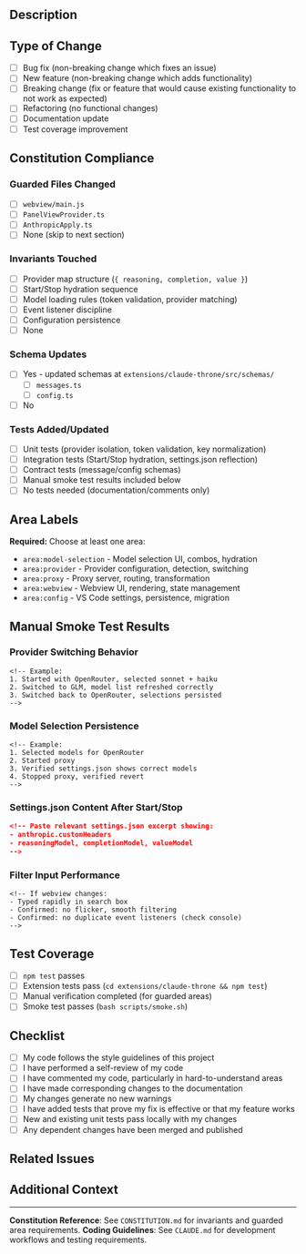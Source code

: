 ## Description

<!-- Provide a clear and concise description of your changes -->

## Type of Change

- [ ] Bug fix (non-breaking change which fixes an issue)
- [ ] New feature (non-breaking change which adds functionality)
- [ ] Breaking change (fix or feature that would cause existing functionality to not work as expected)
- [ ] Refactoring (no functional changes)
- [ ] Documentation update
- [ ] Test coverage improvement

## Constitution Compliance

### Guarded Files Changed

- [ ] `webview/main.js`
- [ ] `PanelViewProvider.ts`
- [ ] `AnthropicApply.ts`
- [ ] None (skip to next section)

### Invariants Touched

<!-- Check all that apply -->

- [ ] Provider map structure (`{ reasoning, completion, value }`)
- [ ] Start/Stop hydration sequence
- [ ] Model loading rules (token validation, provider matching)
- [ ] Event listener discipline
- [ ] Configuration persistence
- [ ] None

### Schema Updates

- [ ] Yes - updated schemas at `extensions/claude-throne/src/schemas/`
  - [ ] `messages.ts`
  - [ ] `config.ts`
- [ ] No

### Tests Added/Updated

- [ ] Unit tests (provider isolation, token validation, key normalization)
- [ ] Integration tests (Start/Stop hydration, settings.json reflection)
- [ ] Contract tests (message/config schemas)
- [ ] Manual smoke test results included below
- [ ] No tests needed (documentation/comments only)

## Area Labels

<!-- Apply appropriate labels to your PR -->

**Required:** Choose at least one area:

- `area:model-selection` - Model selection UI, combos, hydration
- `area:provider` - Provider configuration, detection, switching
- `area:proxy` - Proxy server, routing, transformation
- `area:webview` - Webview UI, rendering, state management
- `area:config` - VS Code settings, persistence, migration

## Manual Smoke Test Results

<!-- For changes to guarded areas, provide manual testing evidence -->

### Provider Switching Behavior

```
<!-- Example:
1. Started with OpenRouter, selected sonnet + haiku
2. Switched to GLM, model list refreshed correctly
3. Switched back to OpenRouter, selections persisted
-->
```

### Model Selection Persistence

```
<!-- Example:
1. Selected models for OpenRouter
2. Started proxy
3. Verified settings.json shows correct models
4. Stopped proxy, verified revert
-->
```

### Settings.json Content After Start/Stop

```json
<!-- Paste relevant settings.json excerpt showing:
- anthropic.customHeaders
- reasoningModel, completionModel, valueModel
-->
```

### Filter Input Performance

```
<!-- If webview changes:
- Typed rapidly in search box
- Confirmed: no flicker, smooth filtering
- Confirmed: no duplicate event listeners (check console)
-->
```

## Test Coverage

- [ ] `npm test` passes
- [ ] Extension tests pass (`cd extensions/claude-throne && npm test`)
- [ ] Manual verification completed (for guarded areas)
- [ ] Smoke test passes (`bash scripts/smoke.sh`)

## Checklist

- [ ] My code follows the style guidelines of this project
- [ ] I have performed a self-review of my code
- [ ] I have commented my code, particularly in hard-to-understand areas
- [ ] I have made corresponding changes to the documentation
- [ ] My changes generate no new warnings
- [ ] I have added tests that prove my fix is effective or that my feature works
- [ ] New and existing unit tests pass locally with my changes
- [ ] Any dependent changes have been merged and published

## Related Issues

<!-- Link related issues: Fixes #123, Relates to #456 -->

## Additional Context

<!-- Add any other context, screenshots, or information about the PR here -->

---

**Constitution Reference**: See `CONSTITUTION.md` for invariants and guarded area requirements.
**Coding Guidelines**: See `CLAUDE.md` for development workflows and testing requirements.
